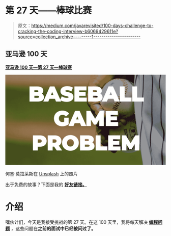# 第 27 天——棒球比赛

> 原文：<https://medium.com/javarevisited/100-days-challenge-to-cracking-the-coding-interview-b6069429611e?source=collection_archive---------1----------------------->

## **亚马逊 100 天**

[**亚马逊 100 天—第 27 天—棒球赛**](https://leetcode.com/problems/baseball-game/)

![](img/f8689919d22a28deb105468ad14a9ead.png)

何塞·莫拉莱斯在 [Unsplash](https://unsplash.com/s/photos/baseball?utm_source=unsplash&utm_medium=referral&utm_content=creditCopyText) 上的照片

出于免费的故事？下面是我的 [**好友链接。**](/@akshay_ravindran/100-days-challenge-to-cracking-the-coding-interview-b6069429611e?source=friends_link&sk=041009608f6626cf1b8f8d814156d70e)

# 介绍

嘿伙计们，今天是我接受挑战的第 27 天。在这 100 天里，我将每天解决 [**编程问题**](/hackernoon/50-data-structure-and-algorithms-interview-questions-for-programmers-b4b1ac61f5b0) ，这些问题在**之前的面试中已经被问过了。**